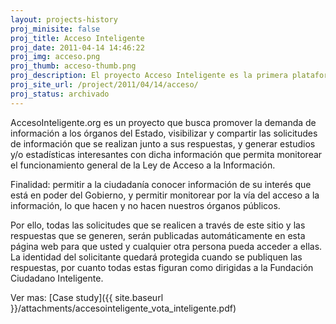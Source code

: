 ```yaml
---
layout: projects-history
proj_minisite: false
proj_title: Acceso Inteligente
proj_date: 2011-04-14 14:46:22
proj_img: acceso.png
proj_thumb: acceso-thumb.png
proj_description: El proyecto Acceso Inteligente es la primera plataforma web de Chile que centraliza el sistema de solicitudes de información en línea, promoviendo la demanda de solicitudes de información pública desde la ciudadanía, así como visibilizando dichas peticiones.
proj_site_url: /project/2011/04/14/acceso/
proj_status: archivado
---
```


AccesoInteligente.org es un proyecto que busca promover la demanda de información a los órganos del Estado, visibilizar y compartir las solicitudes de información que se realizan junto a sus respuestas, y generar estudios y/o estadísticas interesantes con dicha información que permita monitorear el funcionamiento general de la Ley de Acceso a la Información.

Finalidad: permitir a la ciudadanía conocer información de su interés que está en poder del Gobierno, y permitir monitorear por la vía del acceso a la información, lo que hacen y no hacen nuestros órganos públicos.

Por ello, todas las solicitudes que se realicen a través de este sitio y las respuestas que se generen, serán publicadas automáticamente en esta página web para que usted y cualquier otra persona pueda acceder a ellas. La identidad del solicitante quedará protegida cuando se publiquen las respuestas, por cuanto todas estas figuran como dirigidas a la Fundación Ciudadano Inteligente.

Ver mas: [Case study]({{ site.baseurl }}/attachments/accesointeligente_vota_inteligente.pdf)